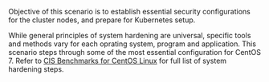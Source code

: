 Objective of this scenario is to establish essential security configurations for the cluster nodes, and prepare for Kubernetes setup. 

While general principles of system hardening are universal, specific tools and methods vary for each oprating system, program and application. This scenario steps through some of the most essential configuration for CentOS 7. Refer to [CIS Benchmarks for CentOS Linux](https://www.cisecurity.org/benchmark/centos_linux/) for full list of system hardening steps.